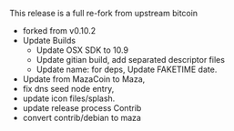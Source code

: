 This release is a full re-fork from upstream bitcoin

  - forked from v0.10.2 
  - Update Builds
      - Update OSX SDK to 10.9
      - Update gitian build, add separated descriptor files
      - Update name: for deps, Update FAKETIME date.
  - Update from MazaCoin to Maza, 
  - fix dns seed node entry,
  - update icon files/splash.
  - update release process
Contrib
  - convert contrib/debian to maza
 
